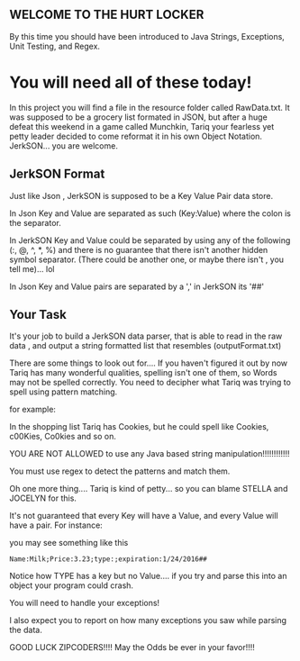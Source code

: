 ## WELCOME TO THE HURT LOCKER

By this time you should have been introduced to Java Strings, Exceptions, Unit Testing, and Regex.

# You will need all of these today!

In this project you will find a file in the resource folder called RawData.txt. It was supposed to be a grocery list formated in JSON, but after a huge defeat this weekend in a game called Munchkin, Tariq your fearless yet petty leader decided to come reformat it in his own Object Notation. JerkSON... you are welcome.

## JerkSON Format

Just like Json , JerkSON is supposed to be a Key Value Pair data store.

In Json Key and Value are separated as such (Key:Value) where the colon is the separator.

In JerkSON Key and Value could be separated by using any of the following (:, @, ^, *, %) and there is no guarantee that there isn't another hidden symbol separator. (There could be another one, or maybe there isn't , you tell me)... lol

In Json Key and Value pairs are separated by a ',' in JerkSON its '##'

## Your Task
It's your job to build a JerkSON data parser, that is able to read in the raw data , and output a string formatted list that resembles (outputFormat.txt) 

There are some things to look out for.... If you haven't figured it out by now Tariq has many wonderful qualities, spelling isn't one of them, so Words may not be spelled correctly. You need to decipher what Tariq was trying to spell using pattern matching.

for example:

In the shopping list Tariq has Cookies, but he could spell like Cookies, c00Kies, Co0kies and so on.

YOU ARE NOT ALLOWED to use any Java based string manipulation!!!!!!!!!!!!

You must use regex to detect the patterns and match them.


Oh one more thing.... Tariq is kind of petty... so you can blame STELLA and JOCELYN for this.

It's not guaranteed that every Key will have a Value, and every Value will have a pair. For instance:

you may see something like this

```
Name:Milk;Price:3.23;type:;expiration:1/24/2016##
```

Notice how TYPE has a key but no Value.... if you try and parse this into an object your program could crash.

You will need to handle your exceptions!

I also expect you to report on how many exceptions you saw while parsing the data.


GOOD LUCK ZIPCODERS!!!! May the Odds be ever in your favor!!!!

